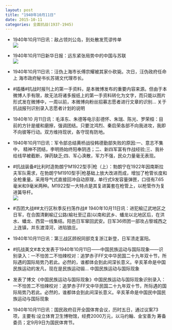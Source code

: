 ```yaml
---
layout: post
title: "1940年10月11日"
date: 2015-10-11
categories: 全面抗战(1937-1945)
---
```


<meta name="referrer" content="no-referrer" />

- 1940年10月11日讯：敌占领刘公岛，到处散发荒谬传单 <br/><img src="https://ww2.sinaimg.cn/large/aca367d8jw1ewxifendbmj20750bajry.jpg" />

- 1940年10月11日新华日报：远东紧张局势中的中国与苏联 <br/><img src="https://ww4.sinaimg.cn/large/aca367d8jw1ewxgpf0jhvj211w0hw454.jpg" />

- 1940年10月11日讯：汪伪上海市长傅宗耀被其家仆砍毙。次日，汪伪政府任命上 海市政府秘书长苏锡文代理市长。 

- #插播#抗战时报刊上的第一手资料，是本微博发布的重要内容来源。但由于本微博人手有限，故无法将诸多报纸上的第一手资料转化为文字，而只能以图片形式发在微博中，一周以前，本微博向粉丝招募志愿者进行文章的识别... 关于抗战报刊识别录入志愿者计划的说明 

- 1940年10 月11日讯：毛泽东、朱德等电示彭德怀、朱瑞、陈光、罗荣桓：目前的方针是缓和磨擦，强调团结。只要沈鸿烈、秦启荣各部不向我进攻，我即不向彼等行动。双方维持现状，各守现有防地。 

- 1940年10月11日讯：军令部总结黄桥战役韩德勤部失败的原因:一、意志不集中， 精神不团结，李明扬始终阳奉阴违；二、新四军富有作战经验;三、我补给线早被截断，弹药缺乏;四、军心涣散，军力不强，民众力量毫无表现。 

- #抗战装备#比利时造勃朗宁M1922型手|枪（上）：勃朗宁在1922年因南斯拉夫军队需求，在勃朗宁M1910型手|枪基础上放大改进而成，增加了枪管长度和全枪重量。采用导气式直接回冲自动原理，单行式9发容量弹匣，口径有7.65毫米和9毫米两种。M1922型一大特点是其复进簧套在枪管上，以枪管作为复进簧导杆。 <br/><img src="https://ww3.sinaimg.cn/large/aca367d8jw1ewwyrp9w6lj20jw0wvtdx.jpg" />

- #百团大战##太行区秋季反扫荡作战# 1940年10月11日讯：进犯榆辽武地区之日军，在合围清剿榆辽公路(榆社至辽县)以南和武乡、蟠龙以北地区后，在洪水、蟠龙、西营一线集结。阳邑日军窜回武安。日军36师团一部攻占黎城西之上连镇，并东渡漳河，进陷狼庄。 

- 1940年10月11日讯：第三战区顾祝同部克复浙江新登，日军溃走富阳。 

- #抗战美文#本文发表于1940年10月11日——中国民族运动与国际现象——识别录入：一不怕苦二不怕辣校对：追梦赤子FF文中华民国二十九年双十节，所际遇的国际局势乃若此。必然的，谁都体会到此间深长意义。辛亥革命是中国民族运动的发凡，现在是民族运动锻... 中国民族运动与国际现象 

- 发表了博文《中国民族运动与国际现象》中国民族运动与国际现象识别录入：一不怕苦二不怕辣校对：追梦赤子FF文中华民国二十九年双十节，所际遇的国际局势乃若此。必然的，谁都体会到此间深长意义。辛亥革命是中国民中国民族运动与国际现象 

- 1940年10月11日讯：国民政府召开全国体育会议，历时五日，通过议案73 项，主要有:设立体育卫生博物馆，经费2000万元，以马约翰、金宝善为 筹备委员；定9月9日为国民体育节。 

